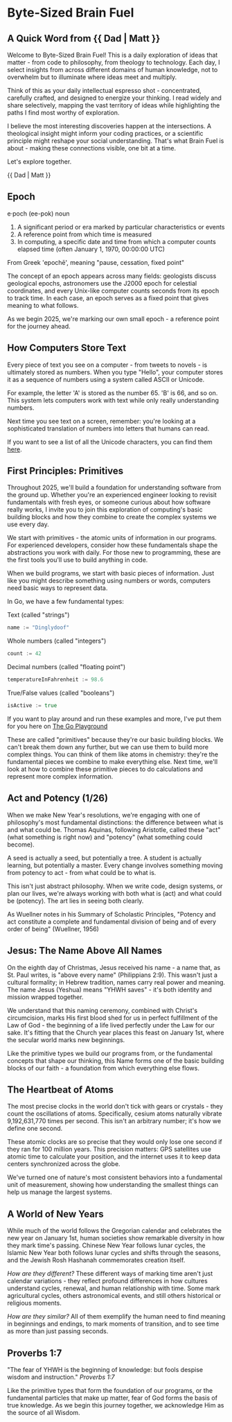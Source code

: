 # Byte-Sized Brain Fuel

## A Quick Word from {{ Dad | Matt }}

Welcome to Byte-Sized Brain Fuel! This is a daily exploration of ideas that matter - from code to philosophy, from theology to technology. Each day, I select insights from across different domains of human knowledge, not to overwhelm but to illuminate where ideas meet and multiply.

Think of this as your daily intellectual espresso shot - concentrated, carefully crafted, and designed to energize your thinking. I read widely and share selectively, mapping the vast territory of ideas while highlighting the paths I find most worthy of exploration.

I believe the most interesting discoveries happen at the intersections. A theological insight might inform your coding practices, or a scientific principle might reshape your social understanding. That's what Brain Fuel is about - making these connections visible, one bit at a time.

Let's explore together.

{{  Dad | Matt }}

## Epoch

e·poch (ee-pok)
noun

1. A significant period or era marked by particular characteristics or events
2. A reference point from which time is measured
3. In computing, a specific date and time from which a computer counts elapsed time (often January 1, 1970, 00:00:00 UTC)

From Greek 'epochē', meaning "pause, cessation, fixed point"

The concept of an epoch appears across many fields: geologists discuss geological epochs, astronomers use the J2000 epoch for celestial coordinates, and every Unix-like computer counts seconds from its epoch to track time. In each case, an epoch serves as a fixed point that gives meaning to what follows.

As we begin 2025, we're marking our own small epoch - a reference point for the journey ahead.

## How Computers Store Text

Every piece of text you see on a computer - from tweets to novels - is ultimately stored as numbers. When you type "Hello", your computer stores it as a sequence of numbers using a system called ASCII or Unicode.

For example, the letter 'A' is stored as the number 65. 'B' is 66, and so on. This system lets computers work with text while only really understanding numbers.

Next time you see text on a screen, remember: you're looking at a sophisticated translation of numbers into letters that humans can read.

If you want to see a list of all the Unicode characters, you can find them [here](https://www.charset.org/utf-8).

## First Principles: Primitives

Throughout 2025, we'll build a foundation for understanding software from the ground up. Whether you're an experienced engineer looking to revisit fundamentals with fresh eyes, or someone curious about how software really works, I invite you to join this exploration of computing's basic building blocks and how they combine to create the complex systems we use every day.

We start with primitives - the atomic units of information in our programs. For experienced developers, consider how these fundamentals shape the abstractions you work with daily. For those new to programming, these are the first tools you'll use to build anything in code.

When we build programs, we start with basic pieces of information. Just like you might describe something using numbers or words, computers need basic ways to represent data.

In Go, we have a few fundamental types:

Text (called "strings")
```go
name := "Dinglydoof"
```

Whole numbers (called "integers")
```go
count := 42
```

Decimal numbers (called "floating point")
```go
temperatureInFahrenheit := 98.6
```

True/False values (called "booleans")
```go
isActive := true
```

If you want to play around and run these examples and more, I've put them for you here on [The Go Playground](https://go.dev/play/p/ONcatUXB1rE)

These are called "primitives" because they're our basic building blocks. We can't break them down any further, but we can use them to build more complex things. You can think of them like atoms in chemistry: they're the fundamental pieces we combine to make everything else. Next time, we'll look at how to combine these primitive pieces to do calculations and represent more complex information.

## Act and Potency (1/26)

When we make New Year's resolutions, we're engaging with one of philosophy's most fundamental distinctions: the difference between what is and what could be. Thomas Aquinas, following Aristotle, called these "act" (what something is right now) and "potency" (what something could become).

A seed is actually a seed, but potentially a tree. A student is actually learning, but potentially a master. Every change involves something moving from potency to act - from what could be to what is.

This isn't just abstract philosophy. When we write code, design systems, or plan our lives, we're always working with both what is (act) and what could be (potency). The art lies in seeing both clearly.

As Wuellner notes in his Summary of Scholastic Principles, "Potency and act constitute a complete and fundamental division of being and of every order of being" (Wuellner, 1956)

## Jesus: The Name Above All Names

On the eighth day of Christmas, Jesus received his name - a name that, as St. Paul writes, is "above every name" (Philippians 2:9). This wasn't just a cultural formality; in Hebrew tradition, names carry real power and meaning. The name Jesus (Yeshua) means "YHWH saves" - it's both identity and mission wrapped together.

We understand that this naming ceremony, combined with Christ's circumcision, marks His first blood shed for us in perfect fulfillment of the Law of God - the beginning of a life lived perfectly under the Law for our sake. It's fitting that the Church year places this feast on January 1st, where the secular world marks new beginnings.

Like the primitive types we build our programs from, or the fundamental concepts that shape our thinking, this Name forms one of the basic building blocks of our faith - a foundation from which everything else flows.

## The Heartbeat of Atoms

The most precise clocks in the world don't tick with gears or crystals - they count the oscillations of atoms. Specifically, cesium atoms naturally vibrate 9,192,631,770 times per second. This isn't an arbitrary number; it's how we define one second.

These atomic clocks are so precise that they would only lose one second if they ran for 100 million years. This precision matters: GPS satellites use atomic time to calculate your position, and the internet uses it to keep data centers synchronized across the globe.

We've turned one of nature's most consistent behaviors into a fundamental unit of measurement, showing how understanding the smallest things can help us manage the largest systems.

## A World of New Years

While much of the world follows the Gregorian calendar and celebrates the new year on January 1st, human societies show remarkable diversity in how they mark time's passing. Chinese New Year follows lunar cycles, the Islamic New Year both follows lunar cycles and shifts through the seasons, and the Jewish Rosh Hashanah commemorates creation itself.

*How are they different?* These different ways of marking time aren't just calendar variations - they reflect profound differences in how cultures understand cycles, renewal, and human relationship with time. Some mark agricultural cycles, others astronomical events, and still others historical or religious moments.

*How are they similar?* All of them exemplify the human need to find meaning in beginnings and endings, to mark moments of transition, and to see time as more than just passing seconds.

## Proverbs 1:7

"The fear of YHWH is the beginning of knowledge: but fools despise wisdom and instruction."
*Proverbs 1:7*

Like the primitive types that form the foundation of our programs, or the fundamental particles that make up matter, fear of God forms the basis of true knowledge. As we begin this journey together, we acknowledge Him as the source of all Wisdom.

